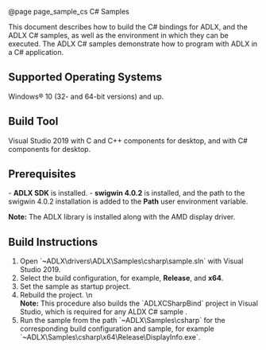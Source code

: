 @page page_sample_cs C# Samples
<!--
# Copyright (c) 2021 - 2023 Advanced Micro Devices, Inc. All rights reserved.
#
#-------------------------------------------------------------------------------------------------
-->
This document describes how to build the C# bindings for ADLX, and the ADLX C# samples, as well as the environment in which they can be executed. The ADLX C# samples demonstrate how to program with ADLX in a C# application.

<h2>Supported Operating Systems</h2>
Windows® 10 (32- and 64-bit versions) and up.

<h2>Build Tool</h2>
Visual Studio 2019 with C and C++ components for desktop, and with C# components for desktop.

<h2>Prerequisites</h2>
- <b>ADLX SDK</b> is installed.
- <b>swigwin 4.0.2</b> is installed, and the path to the swigwin 4.0.2 installation is added to the <b>Path</b> user environment variable.

<b>Note:</b> The ADLX library is installed along with the AMD display driver.

<h2>Build Instructions</h2>
<ol>
    <li> Open `~ADLX\drivers\ADLX\Samples\csharp\sample.sln` with Visual Studio 2019.</li>
    <li> Select the build configuration, for example, <b>Release</b>, and <b>x64</b>.</li>
    <li> Set the sample as startup project. </li>
    <li> Rebuild the project. \n</li>
    <b>Note:</b> This procedure also builds the `ADLXCSharpBind` project in Visual Studio, which is required for any ALDX C# sample .
    <li> Run the sample from the path `~ADLX\Samples\csharp` for the corresponding build configuration and sample, for example `~ADLX\Samples\csharp\x64\Release\DisplayInfo.exe`.</li>
</ol>
